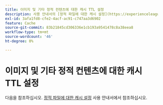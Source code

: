 ```yaml
---
title: 이미지 및 기타 정적 컨텐츠에 대한 캐시 TTL 설정
description: 사용 안내서의 [정적 파일에 대한 캐시 설정](https://experienceleague.adobe.com/docs/commerce-cloud-service/user-guide/configure/app/set-cache.html)을 참조하십시오.
exl-id: 3afa1fd8-cfe2-4acf-ac91-c747aa3d6902
feature: Cache
source-git-commit: 83b21845cd306336e1cb193a9541478c8a38eea8
workflow-type: tm+mt
source-wordcount: '46'
ht-degree: 0%

---
```


# 이미지 및 기타 정적 컨텐츠에 대한 캐시 TTL 설정

다음을 참조하십시오. [정적 파일에 대한 캐시 설정](https://experienceleague.adobe.com/docs/commerce-cloud-service/user-guide/configure/app/set-cache.html) 사용 안내서에서 참조하십시오.
